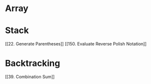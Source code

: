 # Array


# Stack
[[22. Generate Parentheses]]
[[150. Evaluate Reverse Polish Notation]]

# Backtracking
[[39. Combination Sum]]


